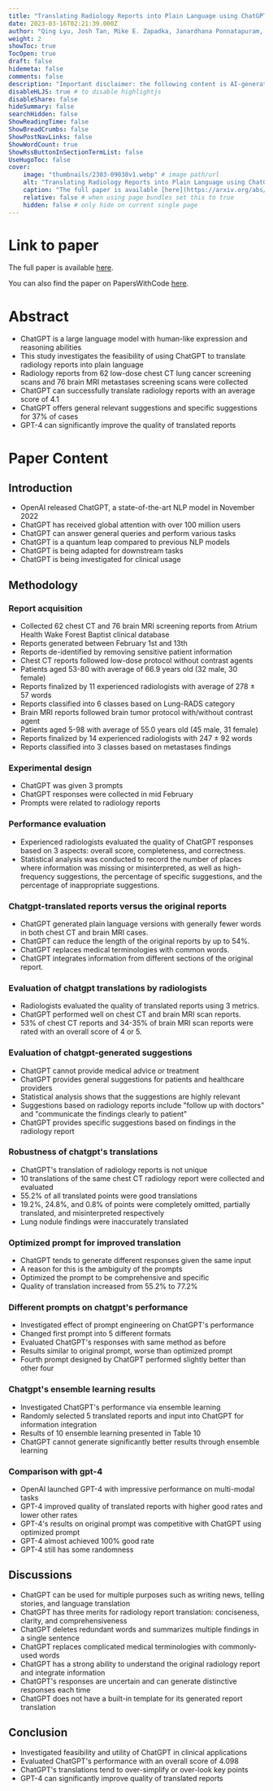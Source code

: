 ```yaml
---
title: "Translating Radiology Reports into Plain Language using ChatGPT and GPT-4 with Prompt Learning: Promising Results, Limitations, and Potential"
date: 2023-03-16T02:21:39.000Z
author: "Qing Lyu, Josh Tan, Mike E. Zapadka, Janardhana Ponnatapuram, Chuang Niu and 2 others"
weight: 2
showToc: true
TocOpen: true
draft: false
hidemeta: false
comments: false
description: "Important disclaimer: the following content is AI-generated, please make sure to fact check the presented information by reading the full paper."
disableHLJS: true # to disable highlightjs
disableShare: false
hideSummary: false
searchHidden: false
ShowReadingTime: false
ShowBreadCrumbs: false
ShowPostNavLinks: false
ShowWordCount: true
ShowRssButtonInSectionTermList: false
UseHugoToc: false
cover:
    image: "thumbnails/2303-09038v1.webp" # image path/url
    alt: "Translating Radiology Reports into Plain Language using ChatGPT and GPT-4 with Prompt Learning: Promising Results, Limitations, and Potential" # alt text
    caption: "The full paper is available [here](https://arxiv.org/abs/2303.09038)." # display caption under cover
    relative: false # when using page bundles set this to true
    hidden: false # only hide on current single page
---
```


# Link to paper
The full paper is available [here](https://arxiv.org/abs/2303.09038).

You can also find the paper on PapersWithCode [here](https://paperswithcode.com/paper/translating-radiology-reports-into-plain).

# Abstract
- ChatGPT is a large language model with human-like expression and reasoning abilities
- This study investigates the feasibility of using ChatGPT to translate radiology reports into plain language
- Radiology reports from 62 low-dose chest CT lung cancer screening scans and 76 brain MRI metastases screening scans were collected
- ChatGPT can successfully translate radiology reports with an average score of 4.1
- ChatGPT offers general relevant suggestions and specific suggestions for 37% of cases
- GPT-4 can significantly improve the quality of translated reports

# Paper Content

## Introduction
- OpenAI released ChatGPT, a state-of-the-art NLP model in November 2022
- ChatGPT has received global attention with over 100 million users
- ChatGPT can answer general queries and perform various tasks
- ChatGPT is a quantum leap compared to previous NLP models
- ChatGPT is being adapted for downstream tasks
- ChatGPT is being investigated for clinical usage

## Methodology

### Report acquisition
- Collected 62 chest CT and 76 brain MRI screening reports from Atrium Health Wake Forest Baptist clinical database
- Reports generated between February 1st and 13th
- Reports de-identified by removing sensitive patient information
- Chest CT reports followed low-dose protocol without contrast agents
- Patients aged 53-80 with average of 66.9 years old (32 male, 30 female)
- Reports finalized by 11 experienced radiologists with average of 278 ± 57 words
- Reports classified into 6 classes based on Lung-RADS category
- Brain MRI reports followed brain tumor protocol with/without contrast agent
- Patients aged 5-98 with average of 55.0 years old (45 male, 31 female)
- Reports finalized by 14 experienced radiologists with 247 ± 92 words
- Reports classified into 3 classes based on metastases findings

### Experimental design
- ChatGPT was given 3 prompts
- ChatGPT responses were collected in mid February
- Prompts were related to radiology reports

### Performance evaluation
- Experienced radiologists evaluated the quality of ChatGPT responses based on 3 aspects: overall score, completeness, and correctness.
- Statistical analysis was conducted to record the number of places where information was missing or misinterpreted, as well as high-frequency suggestions, the percentage of specific suggestions, and the percentage of inappropriate suggestions.

### Chatgpt-translated reports versus the original reports
- ChatGPT generated plain language versions with generally fewer words in both chest CT and brain MRI cases.
- ChatGPT can reduce the length of the original reports by up to 54%.
- ChatGPT replaces medical terminologies with common words.
- ChatGPT integrates information from different sections of the original report.

### Evaluation of chatgpt translations by radiologists
- Radiologists evaluated the quality of translated reports using 3 metrics.
- ChatGPT performed well on chest CT and brain MRI scan reports.
- 53% of chest CT reports and 34-35% of brain MRI scan reports were rated with an overall score of 4 or 5.

### Evaluation of chatgpt-generated suggestions
- ChatGPT cannot provide medical advice or treatment
- ChatGPT provides general suggestions for patients and healthcare providers
- Statistical analysis shows that the suggestions are highly relevant
- Suggestions based on radiology reports include "follow up with doctors" and "communicate the findings clearly to patient"
- ChatGPT provides specific suggestions based on findings in the radiology report

### Robustness of chatgpt's translations
- ChatGPT's translation of radiology reports is not unique
- 10 translations of the same chest CT radiology report were collected and evaluated
- 55.2% of all translated points were good translations
- 19.2%, 24.8%, and 0.8% of points were completely omitted, partially translated, and misinterpreted respectively
- Lung nodule findings were inaccurately translated

### Optimized prompt for improved translation
- ChatGPT tends to generate different responses given the same input
- A reason for this is the ambiguity of the prompts
- Optimized the prompt to be comprehensive and specific
- Quality of translation increased from 55.2% to 77.2%

### Different prompts on chatgpt's performance
- Investigated effect of prompt engineering on ChatGPT's performance
- Changed first prompt into 5 different formats
- Evaluated ChatGPT's responses with same method as before
- Results similar to original prompt, worse than optimized prompt
- Fourth prompt designed by ChatGPT performed slightly better than other four

### Chatgpt's ensemble learning results
- Investigated ChatGPT's performance via ensemble learning
- Randomly selected 5 translated reports and input into ChatGPT for information integration
- Results of 10 ensemble learning presented in Table 10
- ChatGPT cannot generate significantly better results through ensemble learning

### Comparison with gpt-4
- OpenAI launched GPT-4 with impressive performance on multi-modal tasks
- GPT-4 improved quality of translated reports with higher good rates and lower other rates
- GPT-4's results on original prompt was competitive with ChatGPT using optimized prompt
- GPT-4 almost achieved 100% good rate
- GPT-4 still has some randomness

## Discussions
- ChatGPT can be used for multiple purposes such as writing news, telling stories, and language translation
- ChatGPT has three merits for radiology report translation: conciseness, clarity, and comprehensiveness
- ChatGPT deletes redundant words and summarizes multiple findings in a single sentence
- ChatGPT replaces complicated medical terminologies with commonly-used words
- ChatGPT has a strong ability to understand the original radiology report and integrate information
- ChatGPT's responses are uncertain and can generate distinctive responses each time
- ChatGPT does not have a built-in template for its generated report translation

## Conclusion
- Investigated feasibility and utility of ChatGPT in clinical applications
- Evaluated ChatGPT's performance with an overall score of 4.098
- ChatGPT's translations tend to over-simplify or over-look key points
- GPT-4 can significantly improve quality of translated reports

